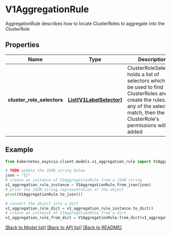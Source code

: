 # V1AggregationRule

AggregationRule describes how to locate ClusterRoles to aggregate into the ClusterRole

## Properties

Name | Type | Description | Notes
------------ | ------------- | ------------- | -------------
**cluster_role_selectors** | [**List[V1LabelSelector]**](V1LabelSelector.md) | ClusterRoleSelectors holds a list of selectors which will be used to find ClusterRoles and create the rules. If any of the selectors match, then the ClusterRole&#39;s permissions will be added | [optional] 

## Example

```python
from kubernetes_asyncio.client.models.v1_aggregation_rule import V1AggregationRule

# TODO update the JSON string below
json = "{}"
# create an instance of V1AggregationRule from a JSON string
v1_aggregation_rule_instance = V1AggregationRule.from_json(json)
# print the JSON string representation of the object
print(V1AggregationRule.to_json())

# convert the object into a dict
v1_aggregation_rule_dict = v1_aggregation_rule_instance.to_dict()
# create an instance of V1AggregationRule from a dict
v1_aggregation_rule_from_dict = V1AggregationRule.from_dict(v1_aggregation_rule_dict)
```
[[Back to Model list]](../README.md#documentation-for-models) [[Back to API list]](../README.md#documentation-for-api-endpoints) [[Back to README]](../README.md)


